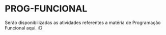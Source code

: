 # PROG-FUNCIONAL
Serão disponibilizadas as atividades referentes a matéria de Programação Funcional aqui. :D
